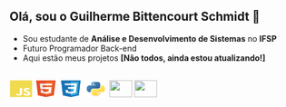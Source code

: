 ## Olá, sou o Guilherme Bittencourt Schmidt 👋

- Sou estudante de **Análise e Desenvolvimento de Sistemas** no **IFSP**
- Futuro Programador Back-end
- Aqui estão meus projetos **[Não todos, ainda estou atualizando!]**

<div style="display: inline_block"><br>
  <img align="center" alt="" height="30" width="40" src="https://raw.githubusercontent.com/devicons/devicon/master/icons/javascript/javascript-plain.svg">
  <img align="center" alt="" height="30" width="40" src="https://raw.githubusercontent.com/devicons/devicon/master/icons/html5/html5-original.svg">
  <img align="center" alt="" height="30" width="40" src="https://raw.githubusercontent.com/devicons/devicon/master/icons/css3/css3-original.svg">
  <img align="center" alt="" height="30" width="40" src="https://raw.githubusercontent.com/devicons/devicon/master/icons/python/python-original.svg">
  <img align="center" alt="" height="30" width="40" src="https://cdn.jsdelivr.net/gh/devicons/devicon@latest/icons/c/c-original.svg" />
  <img align="center" alt="" height="30" width="40" src="https://cdn.jsdelivr.net/gh/devicons/devicon@latest/icons/java/java-original-wordmark.svg" />


</div> 
